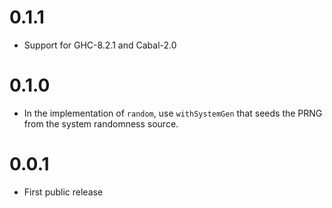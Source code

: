 0.1.1
=====

*   Support for GHC-8.2.1 and Cabal-2.0

0.1.0
=====

*   In the implementation of `random`, use `withSystemGen` that seeds the PRNG
    from the system randomness source.

0.0.1
=====

*   First public release
